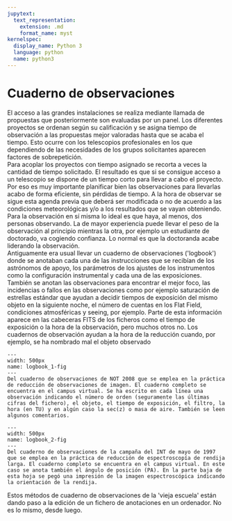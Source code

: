 ```yaml
---
jupytext:
  text_representation:
    extension: .md
    format_name: myst
kernelspec:
  display_name: Python 3
  language: python
  name: python3
---
```


#  Cuaderno de observaciones
El acceso a las grandes instalaciones se realiza mediante llamada de propuestas que posteriormente son evaluadas por un panel. Los diferentes proyectos se ordenan según su calificación y se asigna tiempo de observación a las propuestas mejor valoradas hasta que se acaba el tiempo. Esto ocurre con los telescopios profesionales en los que dependiendo de las necesidades de los grupos solicitantes aparecen factores de sobrepetición.  
Para acoplar los proyectos con tiempo asignado se recorta a veces la cantidad de tiempo solicitado. El resultado es que si se consigue acceso a un telescopio se dispone de un tiempo corto para llevar a cabo el proyecto. Por eso es muy importante planificar bien las observaciones para llevarlas acabo de forma eficiente, sin pérdidas de tiempo. A la hora de observar se sigue esta agenda previa que deberá ser modificada o no de acuerdo a las condiciones meteorológicas y/o a los resultados que se vayan obteniendo.  
Para la observación en sí misma lo ideal es que haya, al menos, dos personas observando. La de mayor experiencia puede llevar el peso de la observación al principio mientras la otra, por ejemplo un estudiante de doctorado, va cogiendo confianza. Lo normal es que la doctoranda acabe liderando la observación.  
Antiguamente era usual llevar un cuaderno de observaciones ('logbook') donde se anotaban cada una de las instrucciones que se recibían de los astrónomos de apoyo, los parámetros de los ajustes de los instrumentos como la configuración instrumental y cada una de las exposiciones. También se anotan las observaciones para encontrar el mejor foco, las incidencias o fallos en las observaciones como por ejemplo saturación de estrellas estándar que ayudan a decidir tiempos de exposición del mismo objeto en la siguiente noche, el número de cuentas en los Flat Field, condiciones atmosféricas y seeing, por ejemplo. Parte de esta información aparece en las cabeceras FITS de los ficheros como el tiempo de exposición o la hora de la observación, pero muchos otros no. Los cuadernos de observación ayudan a la hora de la reducción cuando, por ejemplo, se ha nombrado mal el objeto observado

 ```{figure} /_static/lecture_specific/p1_intro/intro_04_logbook_1.png
---
width: 500px
name: logbook_1-fig
---
Del cuaderno de observaciones de NOT 2008 que se emplea en la práctica de reducción de observaciones de imagen. El cuaderno completo se encuentra en el campus virtual. Se ha escrito en cada línea una observación indicando el número de orden (seguramente las últimas cifras del fichero), el objeto, el tiempo de exposición, el filtro, la hora (en TU) y en algún caso la sec(z) o masa de aire. También se leen algunos comentarios. 
```
 ```{figure} /_static/lecture_specific/p1_intro/intro_04_logbook_2.png
---
width: 500px
name: logbook_2-fig
---
Del cuaderno de observaciones de la campaña del INT de mayo de 1997 que se emplea en la práctica de reducción de espectroscopía de rendija larga. El cuaderno completo se encuentra en el campus virtual. En este caso se anota también el ángulo de posición (PA). En la parte baja de esta hoja se pegó una impresión de la imagen espectroscópica indicando la orientación de la rendija.
```
Estos métodos de cuaderno de observaciones de la 'vieja escuela' están dando paso a la edición de un fichero de anotaciones en un ordenador. No es lo mismo, desde luego. 


